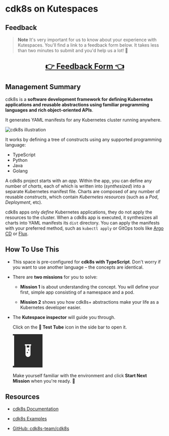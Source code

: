 # cdk8s on Kutespaces

## Feedback

> **Note**
> It's very important for us to know about your experience with Kutespaces. You'll find a link to a feedback form below. It takes less than two minutes to submit and you'd help us a lot! 🤝

<p style="font-size:18pt; text-align: center">
<a href="https://docs.google.com/forms/d/e/1FAIpQLSd_F7UXGDz5UMn4fZMnuKQtl6TPuz0ZGeOy8cF94cA_1YRxKw/viewform" target="_blank"><strong>👉 <strong>Feedback Form</strong> 👈</strong></a>
</p>

## Management Summary

cdk8s is a **software development framework for defining Kubernetes applications and reusable abstractions using familiar programming languages and rich object-oriented APIs**.

It generates YAML manifests for any Kubernetes cluster running anywhere.

![cdk8s illustration](https://cdk8s.io/docs/latest/assets/animation.gif)

It works by defining a tree of constructs using any supported programming language:

* TypeScript
* Python
* Java
* Golang

A cdk8s project starts with an *app*. Within the app, you can define any number of *charts*, each of which is written into (*synthesized*) into a separate Kubernetes manifest file. Charts are composed of any number of reusable *constructs*, which contain *Kubernetes resources* (such as a *Pod*, *Deployment*, etc).

cdk8s apps only *define* Kubernetes applications, they do not apply the resources to the cluster. When a cdk8s app is executed, it synthesizes all charts into YAML manifests its `dist` directory. You can apply the manifests with your preferred method, such as `kubectl apply` or GitOps tools like [Argo CD](https://github.com/argoproj/argo-cd) or [Flux](https://github.com/fluxcd/flux2).

## How To Use This

* This space is pre-configured for **cdk8s with TypeScript**. Don't worry if you want to use another language – the concepts are identical.

* There are **two missions** for you to solve:

  * **Mission 1** is about understanding the concept. You will define your first, simple app consisting of a namespace and a pod.

  * **Mission 2** shows you how cdk8s+ abstractions make your life as a Kubernetes developer easier.

* The **Kutespace inspector** will guide you through.

  Click on the **🧪 Test Tube** icon in the side bar to open it.

  ![Kutespace inspector side bar icon](doc/kutespace-inspector-icon.png)

  Make yourself familiar with the environment and click **Start Next Mission** when you're ready. 🚀

## Resources

* [cdk8s Documentation](https://cdk8s.io/docs/latest/)

* [cdk8s Examples](https://cdk8s.io/docs/latest/examples/)

* [GitHub: cdk8s-team/cdk8s](https://github.com/cdk8s-team/cdk8s)
